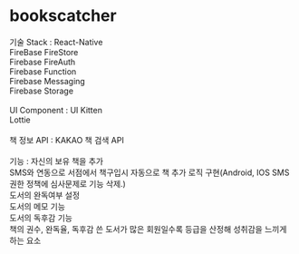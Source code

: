 # bookscatcher

기술 Stack :
  React-Native<br/>
  FireBase FireStore<br/>
  Firebase FireAuth<br/>
  Firebase Function<br/>
  Firebase Messaging<br/>
  Firebase Storage<br/>
  <br/>
UI Component :
  UI Kitten<br/>
  Lottie<br/>
  <br/>
책 정보 API :
  KAKAO 책 검색 API<br/>
  <br/>
기능 :
  자신의 보유 책을 추가<br/>
  SMS와 연동으로 서점에서 책구입시 자동으로 책 추가 로직 구현(Android, IOS SMS 권한 정책에 심사문제로 기능 삭제.)<br/>
  도서의 완독여부 설정<br/>
  도서의 메모 기능<br/>
  도서의 독후감 기능<br/>
  책의 권수, 완독율, 독후감 쓴 도서가 많은 회원일수록 등급을 산정해 성취감을 느끼게 하는 요소<br/>
  
